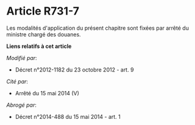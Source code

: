 # Article R731-7

Les modalités d'application du présent chapitre sont fixées par arrêté du ministre chargé des douanes.

**Liens relatifs à cet article**

_Modifié par_:

  - Décret n°2012-1182 du 23 octobre 2012 - art. 9

_Cité par_:

  - Arrêté du 15 mai 2014 (V)

_Abrogé par_:

  - Décret n°2014-488 du 15 mai 2014 - art. 1
